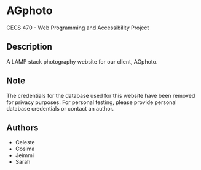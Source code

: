 # AGphoto

CECS 470 - Web Programming and Accessibility Project

Description
-----------
A LAMP stack photography website for our client, AGphoto.

Note
----
The credentials for the database used for this website have been 
removed for privacy purposes. For personal testing, please provide
personal database credentials or contact an author.

Authors
-------
* Celeste
* Cosima
* Jeimmi
* Sarah